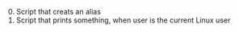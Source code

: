 0. Script that creats an alias
1. Script that prints something, when user is the current Linux user
